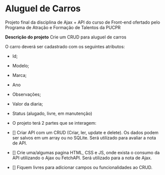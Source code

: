 # Aluguel de Carros
Projeto final da disciplina de Ajax + API do curso de Front-end ofertado pelo Programa de Atração e Formação de Talentos da PUCPR 

**Descrição do projeto**
Crie um CRUD para aluguel de carros

O carro deverá ser cadastrado com os seguintes atributos:

- Id;
- Modelo;
- Marca;
- Ano
- Observações;
- Valor da diaria;
- Status (alugado, livre, em manutenção)
- O projeto terá 2 partes que se interagem:

- [] Criar API com um CRUD (Criar, ler, update e delete). Os dados podem ser salvos em um array ou no SQLite. Será utilizado para avaliar a nota de API.
- [] Crie uma/algumas pagina HTML, CSS e JS, onde exista o consumo da API utilizando o Ajax ou FetchAPI. Será utilizado para a nota de Ajax.
- [] Fiquem livres para adicionar campos ou funcionalidades ao CRUD.

